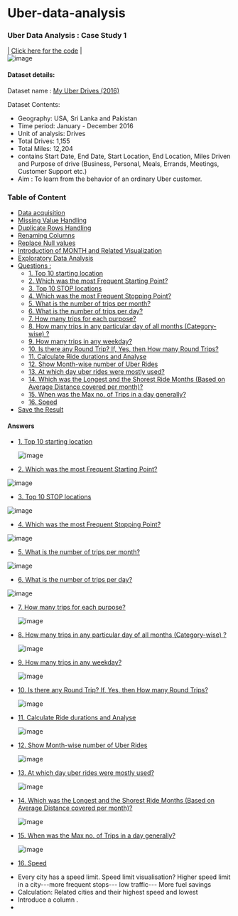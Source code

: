 # Uber-data-analysis
### Uber Data Analysis : Case Study 1   
| [Click here for the code](https://www.kaggle.com/code/diplod0cus/uber-data-analysis-case-study-1) |   
![image](https://user-images.githubusercontent.com/38161827/193102369-6e113f10-54b0-40ea-a311-1bdc714f3e44.png)

#### Dataset details: 
Dataset name : [My Uber Drives (2016)](https://www.kaggle.com/datasets/zusmani/uberdrives)  

Dataset Contents:
- Geography: USA, Sri Lanka and Pakistan
- Time period: January - December 2016
- Unit of analysis: Drives
- Total Drives: 1,155
- Total Miles: 12,204
- contains Start Date, End Date, Start Location, End Location, Miles Driven and Purpose of drive (Business, Personal, Meals, Errands, Meetings, Customer Support etc.)
- Aim : To learn from the behavior of an ordinary Uber customer.

<a id="top"></a>
<div class="list-group" id="list-tab" role="tablist">
<h3 class="list-group-item list-group-item-action active" data-toggle="list" role="tab" aria-controls="home">  Table of Content</h3>
    
   * [Data acquisition](#1)
   * [Missing Value Handling](#2)
   * [Duplicate Rows Handling](#3)
   * [Renaming Columns](#4)
   * [Replace Null values](#24)
   * [Introduction of MONTH and Related Visualization ](#25)
   * [Exploratory Data Analysis](#5)
   * [Questions :](#6)
        * [1. Top 10 starting location](#7)
        * [2. Which was the most Frequent Starting Point?](#8)
        * [3. Top 10 STOP locations](#9)
        * [4. Which was the most Frequent Stopping Point?](#10)
        * [5. What is the number of trips per month?](#11)
        * [6. What is the number of trips per day? ](#12)
        * [7. How many trips for each purpose?](#13)
        * [8. How many trips in any particular day of all months (Category-wise) ?](#14)
        * [9. How many trips in any weekday?](#15)
        * [10. Is there any Round Trip? If, Yes, then How many Round Trips?](#16)
        * [11. Calculate Ride durations and Analyse](#17)
        * [12. Show Month-wise number of Uber Rides](#18)
        * [13. At which day uber rides were mostly used?](#19)
        * [14. Which was the Longest and the Shorest Ride Months (Based on Average Distance covered per month)?](#20)
        * [15. When was the Max no. of Trips in a day generally?](#21)
        * [16. Speed](#22)
   * [Save the Result](#23)
   
  #### Answers 
  * [1. Top 10 starting location]()  
  
    ![image](https://user-images.githubusercontent.com/38161827/194129634-1b5f6ebb-e60f-4325-b7d9-89d7cd9bc44d.png)
  * [2. Which was the most Frequent Starting Point?](#8)
  
  ![image](https://user-images.githubusercontent.com/38161827/194130041-705c2dd7-e19b-4a2e-8c70-45f3f6226eba.png)

  * [3. Top 10 STOP locations](#9)
  
  ![image](https://user-images.githubusercontent.com/38161827/194130066-7fcd86f0-48d9-4cd6-becc-25459cff9720.png)

  * [4. Which was the most Frequent Stopping Point?](#10)
  
  ![image](https://user-images.githubusercontent.com/38161827/194130092-f5aee88d-7098-4890-b2db-f470a15e7195.png)

  * [5. What is the number of trips per month?](#11)
  
  ![image](https://user-images.githubusercontent.com/38161827/194130191-efc98d18-dbb2-46da-812a-02651b3a0676.png)

  * [6. What is the number of trips per day? ](#12)
  
  ![image](https://user-images.githubusercontent.com/38161827/194130215-bd1fbdea-83cb-4c67-87b7-26e5b040f35b.png)

  * [7. How many trips for each purpose?](#13)
    
    ![image](https://user-images.githubusercontent.com/38161827/194214121-2df55aeb-e6eb-47f2-b062-01e4a9194d10.png)

  * [8. How many trips in any particular day of all months (Category-wise) ?](#14)
    
    ![image](https://user-images.githubusercontent.com/38161827/194214153-2c767cb7-d040-485a-8a96-4f21ec0f6249.png)

  * [9. How many trips in any weekday?](#15)
    
    ![image](https://user-images.githubusercontent.com/38161827/194214174-afc9beaf-20ca-4aca-a64a-21ef32f5fe48.png)

  * [10. Is there any Round Trip? If, Yes, then How many Round Trips?](#16)
    
    ![image](https://user-images.githubusercontent.com/38161827/194214209-8c01b864-8b89-4954-90e1-7e9a7e535d15.png)

  * [11. Calculate Ride durations and Analyse](#17)
    
    ![image](https://user-images.githubusercontent.com/38161827/194214302-4b1dfab3-4be3-4611-b01c-1495a9982599.png)

  * [12. Show Month-wise number of Uber Rides](#18)
    
    ![image](https://user-images.githubusercontent.com/38161827/194214323-3112e42c-6939-4a9f-875d-fc11dbde23a1.png)

  * [13. At which day uber rides were mostly used?](#19)
    
    ![image](https://user-images.githubusercontent.com/38161827/194214349-f474ff38-bbe4-49aa-b3ab-1ef62f1dfd29.png)

  * [14. Which was the Longest and the Shorest Ride Months (Based on Average Distance covered per month)?](#20)
    
    ![image](https://user-images.githubusercontent.com/38161827/194214383-2c236adc-06be-45b7-ba70-903d831cdbc8.png)

  * [15. When was the Max no. of Trips in a day generally?](#21)
    
    ![image](https://user-images.githubusercontent.com/38161827/194214405-02e8bd00-f081-482f-9e29-470da7d04667.png)

  * [16. Speed](#22)
  
  - Every city has a speed limit. Speed limit visualisation?
  Higher speed limit in a city---more frequent stops--- low traffic--- More fuel savings
  - Calculation: Related cities and their highest speed and lowest 
  - Introduce a column .
  - 
